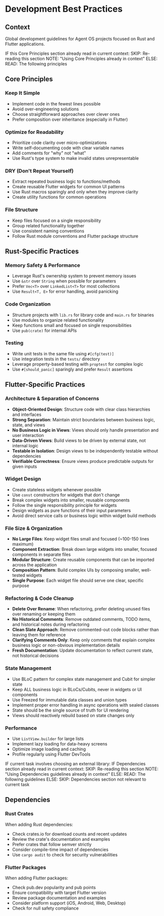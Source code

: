 # Development Best Practices

## Context

Global development guidelines for Agent OS projects focused on Rust and Flutter applications.

<conditional-block context-check="core-principles">
IF this Core Principles section already read in current context:
  SKIP: Re-reading this section
  NOTE: "Using Core Principles already in context"
ELSE:
  READ: The following principles

## Core Principles

### Keep It Simple
- Implement code in the fewest lines possible
- Avoid over-engineering solutions
- Choose straightforward approaches over clever ones
- Prefer composition over inheritance (especially in Flutter)

### Optimize for Readability
- Prioritize code clarity over micro-optimizations
- Write self-documenting code with clear variable names
- Add comments for "why" not "what"
- Use Rust's type system to make invalid states unrepresentable

### DRY (Don't Repeat Yourself)
- Extract repeated business logic to functions/methods
- Create reusable Flutter widgets for common UI patterns
- Use Rust macros sparingly and only when they improve clarity
- Create utility functions for common operations

### File Structure
- Keep files focused on a single responsibility
- Group related functionality together
- Use consistent naming conventions
- Follow Rust module conventions and Flutter package structure
</conditional-block>

## Rust-Specific Practices

### Memory Safety & Performance
- Leverage Rust's ownership system to prevent memory issues
- Use `&str` over `String` when possible for parameters
- Prefer `Vec<T>` over `LinkedList<T>` for most collections
- Use `Result<T, E>` for error handling, avoid panicking

### Code Organization
- Structure projects with `lib.rs` for library code and `main.rs` for binaries
- Use modules to organize related functionality
- Keep functions small and focused on single responsibilities
- Use `pub(crate)` for internal APIs

### Testing
- Write unit tests in the same file using `#[cfg(test)]`
- Use integration tests in the `tests/` directory
- Leverage property-based testing with `proptest` for complex logic
- Use `#[should_panic]` sparingly and prefer `Result` assertions

## Flutter-Specific Practices

### Architecture & Separation of Concerns
- **Object-Oriented Design**: Structure code with clear class hierarchies and interfaces
- **Strong Separation**: Maintain strict boundaries between business logic, state, and views
- **No Business Logic in Views**: Views should only handle presentation and user interaction
- **Data-Driven Views**: Build views to be driven by external state, not internal logic
- **Testable in Isolation**: Design views to be independently testable without dependencies
- **Verifiable Correctness**: Ensure views produce predictable outputs for given inputs

### Widget Design
- Create stateless widgets whenever possible
- Use `const` constructors for widgets that don't change
- Break complex widgets into smaller, reusable components
- Follow the single responsibility principle for widgets
- Design widgets as pure functions of their input parameters
- Avoid direct service calls or business logic within widget build methods

### File Size & Organization
- **No Large Files**: Keep widget files small and focused (~100-150 lines maximum)
- **Component Extraction**: Break down large widgets into smaller, focused components in separate files
- **Modular Structure**: Create reusable components that can be imported across the application
- **Composition Pattern**: Build complex UIs by composing smaller, well-tested widgets
- **Single Purpose**: Each widget file should serve one clear, specific purpose

### Refactoring & Code Cleanup
- **Delete Over Rename**: When refactoring, prefer deleting unused files over renaming or keeping them
- **No Historical Comments**: Remove outdated comments, TODO items, and historical notes during refactoring
- **Clean Slate Approach**: Remove commented-out code blocks rather than leaving them for reference
- **Clarifying Comments Only**: Keep only comments that explain complex business logic or non-obvious implementation details
- **Fresh Documentation**: Update documentation to reflect current state, not historical decisions

### State Management
- Use BLoC pattern for complex state management and Cubit for simpler state
- Keep ALL business logic in BLoCs/Cubits, never in widgets or UI components
- Use Freezed for immutable data classes and union types
- Implement proper error handling in async operations with sealed classes
- State should be the single source of truth for UI rendering
- Views should reactively rebuild based on state changes only

### Performance
- Use `ListView.builder` for large lists
- Implement lazy loading for data-heavy screens
- Optimize image loading and caching
- Profile regularly using Flutter DevTools

<conditional-block context-check="dependencies" task-condition="choosing-external-library">
IF current task involves choosing an external library:
  IF Dependencies section already read in current context:
    SKIP: Re-reading this section
    NOTE: "Using Dependencies guidelines already in context"
  ELSE:
    READ: The following guidelines
ELSE:
  SKIP: Dependencies section not relevant to current task

## Dependencies

### Rust Crates
When adding Rust dependencies:
- Check crates.io for download counts and recent updates
- Review the crate's documentation and examples
- Prefer crates that follow semver strictly
- Consider compile-time impact of dependencies
- Use `cargo audit` to check for security vulnerabilities

### Flutter Packages
When adding Flutter packages:
- Check pub.dev popularity and pub points
- Ensure compatibility with target Flutter version
- Review package documentation and examples
- Consider platform support (iOS, Android, Web, Desktop)
- Check for null safety compliance
</conditional-block>
